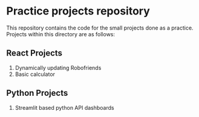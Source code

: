 # Practice projects repository

This repository contains the code for the small projects done as a practice. Projects within this directory are as follows:

## React Projects

1. Dynamically updating Robofriends
2. Basic calculator

## Python Projects

1. Streamlit based python API dashboards